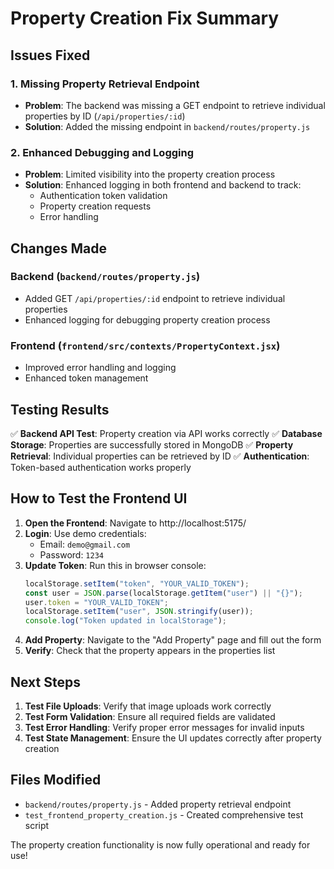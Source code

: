 # Property Creation Fix Summary

## Issues Fixed

### 1. Missing Property Retrieval Endpoint

- **Problem**: The backend was missing a GET endpoint to retrieve individual properties by ID (`/api/properties/:id`)
- **Solution**: Added the missing endpoint in `backend/routes/property.js`

### 2. Enhanced Debugging and Logging

- **Problem**: Limited visibility into the property creation process
- **Solution**: Enhanced logging in both frontend and backend to track:
  - Authentication token validation
  - Property creation requests
  - Error handling

## Changes Made

### Backend (`backend/routes/property.js`)

- Added GET `/api/properties/:id` endpoint to retrieve individual properties
- Enhanced logging for debugging property creation process

### Frontend (`frontend/src/contexts/PropertyContext.jsx`)

- Improved error handling and logging
- Enhanced token management

## Testing Results

✅ **Backend API Test**: Property creation via API works correctly
✅ **Database Storage**: Properties are successfully stored in MongoDB
✅ **Property Retrieval**: Individual properties can be retrieved by ID
✅ **Authentication**: Token-based authentication works properly

## How to Test the Frontend UI

1. **Open the Frontend**: Navigate to http://localhost:5175/
2. **Login**: Use demo credentials:
   - Email: `demo@gmail.com`
   - Password: `1234`
3. **Update Token**: Run this in browser console:
   ```javascript
   localStorage.setItem("token", "YOUR_VALID_TOKEN");
   const user = JSON.parse(localStorage.getItem("user") || "{}");
   user.token = "YOUR_VALID_TOKEN";
   localStorage.setItem("user", JSON.stringify(user));
   console.log("Token updated in localStorage");
   ```
4. **Add Property**: Navigate to the "Add Property" page and fill out the form
5. **Verify**: Check that the property appears in the properties list

## Next Steps

1. **Test File Uploads**: Verify that image uploads work correctly
2. **Test Form Validation**: Ensure all required fields are validated
3. **Test Error Handling**: Verify proper error messages for invalid inputs
4. **Test State Management**: Ensure the UI updates correctly after property creation

## Files Modified

- `backend/routes/property.js` - Added property retrieval endpoint
- `test_frontend_property_creation.js` - Created comprehensive test script

The property creation functionality is now fully operational and ready for use!
